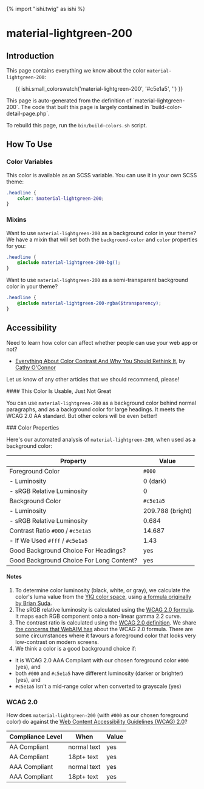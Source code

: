 {% import "ishi.twig" as ishi %}
# material-lightgreen-200

## Introduction

This page contains everything we know about the color `material-lightgreen-200`:

<div class="grid">
    <div class="cell">
        <div class="swatch">
            <ul>
                {{ ishi.small_colorswatch('material-lightgreen-200', '#c5e1a5', '') }}
            </ul>
        </div>
    </div>
</div>

<div class="callout attention" markdown="1">
This page is auto-generated from the definition of `material-lightgreen-200`. The code that built this page is largely contained in `build-color-detail-page.php`.

To rebuild this page, run the `bin/build-colors.sh` script.
</div>

## How To Use

### Color Variables

This color is available as an SCSS variable. You can use it in your own SCSS theme:

```scss
.headline {
    color: $material-lightgreen-200;
}
```

### Mixins

Want to use `material-lightgreen-200` as a background color in your theme? We have a mixin that will set both the `background-color` and `color` properties for you:

```scss
.headline {
    @include material-lightgreen-200-bg();
}
```

Want to use `material-lightgreen-200` as a semi-transparent background color in your theme?

```scss
.headline {
    @include material-lightgreen-200-rgba($transparency);
}
```

## Accessibility

Need to learn how color can affect whether people can use your web app or not?

* [Everything About Color Contrast And Why You Should Rethink It](https://www.smashingmagazine.com/2014/10/color-contrast-tips-and-tools-for-accessibility/), by [Cathy O'Connor](http://www.twitter.com/cagocon)

Let us know of any other articles that we should recommend, please!
<div class="callout warning" markdown="1">
#### This Color Is Usable, Just Not Great

You can use `material-lightgreen-200` as a background color behind normal paragraphs, and as a background color for large headings. It meets the WCAG 2.0 AA standard. But other colors will be even better!
</div>
### Color Properties

Here's our automated analysis of `material-lightgreen-200`, when used as a background color:

Property | Value
---------|------
Foreground Color | `#000`
- Luminosity | 0 (dark)
- sRGB Relative Luminosity | 0
Background Color | `#c5e1a5`
- Luminosity | 209.788 (bright)
- sRGB Relative Luminosity | 0.684
Contrast Ratio `#000` / `#c5e1a5` | 14.687
- If We Used `#fff` / `#c5e1a5` | 1.43
Good Background Choice For Headings? | yes
Good Background Choice For Long Content? | yes

#### Notes

1. To determine color luminosity (black, white, or gray), we calculate the color's luma value from the [YIQ color space](https://en.wikipedia.org/wiki/YIQ), using [a formula originally by Brian Suda](https://24ways.org/2010/calculating-color-contrast/).
1. The sRGB relative luminosity is calculated using the [WCAG 2.0 formula](https://www.w3.org/TR/WCAG20/#relativeluminancedef). It maps each RGB component onto a non-linear gamma 2.2 curve.
1. The contrast ratio is calculated using the [WCAG 2.0 definition](https://www.w3.org/TR/2008/REC-WCAG20-20081211/#contrast-ratiodef). We share [the concerns that WebAIM has](http://webaim.org/blog/wcag-2-1-feedback/) about the WCAG 2.0 formula. There are some circumstances where it favours a foreground color that looks very low-contrast on modern screens.
1. We think a color is a good background choice if:
  - it is WCAG 2.0 AAA Compliant with our chosen foreground color `#000` (yes), and
  - both `#000` and `#c5e1a5` have different luminosity (darker or brighter) (yes), and
  - `#c5e1a5` isn't a mid-range color when converted to grayscale (yes)

### WCAG 2.0

How does `material-lightgreen-200` (with `#000` as our chosen foreground color) do against the [Web Content Accessibility Guidelines (WCAG) 2.0](https://www.w3.org/TR/WCAG20/)?

Compliance Level | When | Value
-----------------|------|------
AA Compliant | normal text | yes
AA Compliant | 18pt+ text | yes
AAA Compliant | normal text | yes
AAA Compliant | 18pt+ text | yes